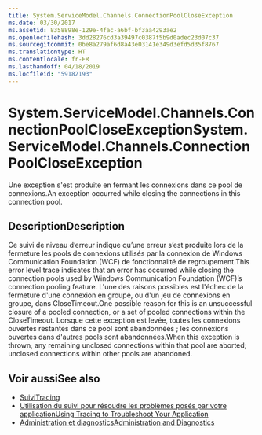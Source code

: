 ```yaml
---
title: System.ServiceModel.Channels.ConnectionPoolCloseException
ms.date: 03/30/2017
ms.assetid: 8358898e-129e-4fac-a6bf-bf3aa4293ae2
ms.openlocfilehash: 3dd28276cd3a39497c0387f5b9d0adec23d07c37
ms.sourcegitcommit: 0be8a279af6d8a43e03141e349d3efd5d35f8767
ms.translationtype: HT
ms.contentlocale: fr-FR
ms.lasthandoff: 04/18/2019
ms.locfileid: "59182193"
---
```

# <a name="systemservicemodelchannelsconnectionpoolcloseexception"></a><span data-ttu-id="9c575-102">System.ServiceModel.Channels.ConnectionPoolCloseException</span><span class="sxs-lookup"><span data-stu-id="9c575-102">System.ServiceModel.Channels.ConnectionPoolCloseException</span></span>
<span data-ttu-id="9c575-103">Une exception s'est produite en fermant les connexions dans ce pool de connexions.</span><span class="sxs-lookup"><span data-stu-id="9c575-103">An exception occurred while closing the connections in this connection pool.</span></span>  
  
## <a name="description"></a><span data-ttu-id="9c575-104">Description</span><span class="sxs-lookup"><span data-stu-id="9c575-104">Description</span></span>  
 <span data-ttu-id="9c575-105">Ce suivi de niveau d’erreur indique qu’une erreur s’est produite lors de la fermeture les pools de connexions utilisés par la connexion de Windows Communication Foundation (WCF) de fonctionnalité de regroupement.</span><span class="sxs-lookup"><span data-stu-id="9c575-105">This error level trace indicates that an error has occurred while closing the connection pools used by Windows Communication Foundation (WCF)’s connection pooling feature.</span></span> <span data-ttu-id="9c575-106">L'une des raisons possibles est l'échec de la fermeture d'une connexion en groupe, ou d'un jeu de connexions en groupe, dans CloseTimeout.</span><span class="sxs-lookup"><span data-stu-id="9c575-106">One possible reason for this is an unsuccessful closure of a pooled connection, or a set of pooled connections within the CloseTimeout.</span></span> <span data-ttu-id="9c575-107">Lorsque cette exception est levée, toutes les connexions ouvertes restantes dans ce pool sont abandonnées ; les connexions ouvertes dans d'autres pools sont abandonnées.</span><span class="sxs-lookup"><span data-stu-id="9c575-107">When this exception is thrown, any remaining unclosed connections within that pool are aborted; unclosed connections within other pools are abandoned.</span></span>  
  
## <a name="see-also"></a><span data-ttu-id="9c575-108">Voir aussi</span><span class="sxs-lookup"><span data-stu-id="9c575-108">See also</span></span>

- [<span data-ttu-id="9c575-109">Suivi</span><span class="sxs-lookup"><span data-stu-id="9c575-109">Tracing</span></span>](../../../../../docs/framework/wcf/diagnostics/tracing/index.md)
- [<span data-ttu-id="9c575-110">Utilisation du suivi pour résoudre les problèmes posés par votre application</span><span class="sxs-lookup"><span data-stu-id="9c575-110">Using Tracing to Troubleshoot Your Application</span></span>](../../../../../docs/framework/wcf/diagnostics/tracing/using-tracing-to-troubleshoot-your-application.md)
- [<span data-ttu-id="9c575-111">Administration et diagnostics</span><span class="sxs-lookup"><span data-stu-id="9c575-111">Administration and Diagnostics</span></span>](../../../../../docs/framework/wcf/diagnostics/index.md)
